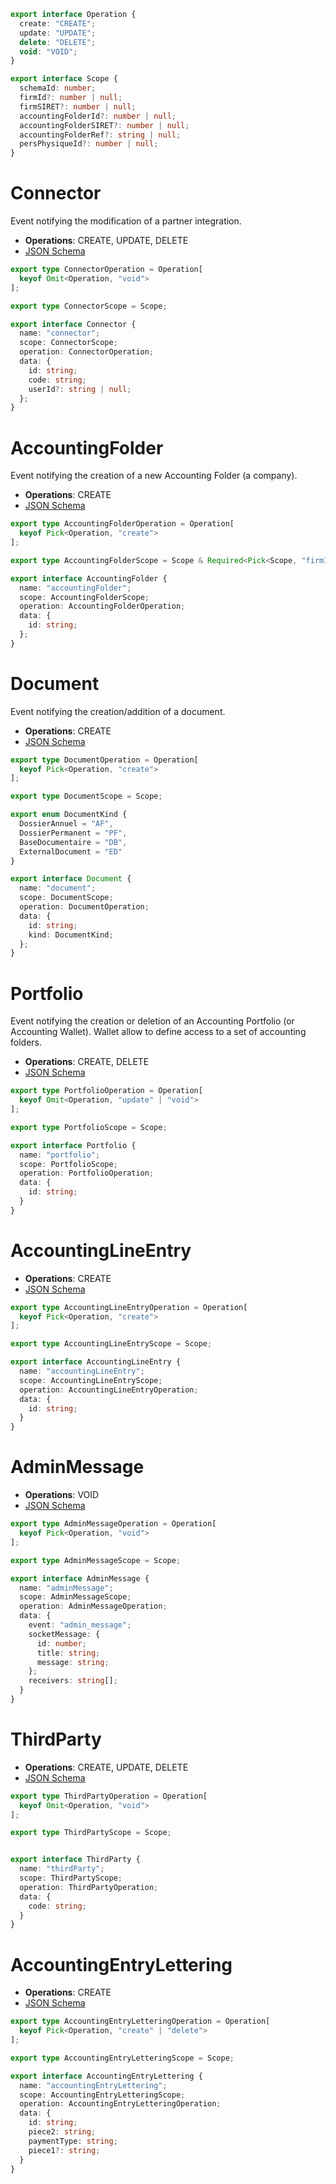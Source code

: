 ```ts
export interface Operation {
  create: "CREATE";
  update: "UPDATE";
  delete: "DELETE";
  void: "VOID";
}

export interface Scope {
  schemaId: number;
  firmId?: number | null;
  firmSIRET?: number | null;
  accountingFolderId?: number | null;
  accountingFolderSIRET?: number | null;
  accountingFolderRef?: string | null;
  persPhysiqueId?: number | null;
}
```

# Connector

Event notifying the modification of a partner integration.

- **Operations**: CREATE, UPDATE, DELETE
- [JSON Schema](./json-schema/events/connector.md)

```ts
export type ConnectorOperation = Operation[
  keyof Omit<Operation, "void">
];

export type ConnectorScope = Scope;

export interface Connector {
  name: "connector";
  scope: ConnectorScope;
  operation: ConnectorOperation;
  data: {
    id: string;
    code: string;
    userId?: string | null;
  };
}
```

# AccountingFolder

Event notifying the creation of a new Accounting Folder (a company). 

- **Operations**: CREATE
- [JSON Schema](./json-schema/events/accountingFolder.md)

```ts
export type AccountingFolderOperation = Operation[
  keyof Pick<Operation, "create">
];

export type AccountingFolderScope = Scope & Required<Pick<Scope, "firmId">>;

export interface AccountingFolder {
  name: "accountingFolder";
  scope: AccountingFolderScope;
  operation: AccountingFolderOperation;
  data: {
    id: string;
  };
}
```

# Document

Event notifying the creation/addition of a document.

- **Operations**: CREATE
- [JSON Schema](./json-schema/events/document.md)

```ts
export type DocumentOperation = Operation[
  keyof Pick<Operation, "create">
];

export type DocumentScope = Scope;

export enum DocumentKind {
  DossierAnnuel = "AF",
  DossierPermanent = "PF",
  BaseDocumentaire = "DB",
  ExternalDocument = "ED"
}

export interface Document {
  name: "document";
  scope: DocumentScope;
  operation: DocumentOperation;
  data: {
    id: string;
    kind: DocumentKind;
  };
}
```

# Portfolio

Event notifying the creation or deletion of an Accounting Portfolio (or Accounting Wallet). Wallet allow to define access to a set of accounting folders.

- **Operations**: CREATE, DELETE
- [JSON Schema](./json-schema/events/portfolio.md)

```ts
export type PortfolioOperation = Operation[
  keyof Omit<Operation, "update" | "void">
];

export type PortfolioScope = Scope;

export interface Portfolio {
  name: "portfolio";
  scope: PortfolioScope;
  operation: PortfolioOperation;
  data: {
    id: string;
  }
}
```

# AccountingLineEntry

- **Operations**: CREATE 
- [JSON Schema](./json-schema/events/accountingLineEntry.md)

```ts
export type AccountingLineEntryOperation = Operation[
  keyof Pick<Operation, "create">
];

export type AccountingLineEntryScope = Scope;

export interface AccountingLineEntry {
  name: "accountingLineEntry";
  scope: AccountingLineEntryScope;
  operation: AccountingLineEntryOperation;
  data: {
    id: string;
  }
}
```

# AdminMessage

- **Operations**: VOID 
- [JSON Schema](./json-schema/events/adminMessage.md)

```ts
export type AdminMessageOperation = Operation[
  keyof Pick<Operation, "void">
];

export type AdminMessageScope = Scope;

export interface AdminMessage {
  name: "adminMessage";
  scope: AdminMessageScope;
  operation: AdminMessageOperation;
  data: {
    event: "admin_message";
    socketMessage: {
      id: number;
      title: string;
      message: string;
    };
    receivers: string[];
  }
}
```

# ThirdParty

- **Operations**: CREATE, UPDATE, DELETE
- [JSON Schema](./json-schema/events/thirdParty.md)

```ts
export type ThirdPartyOperation = Operation[
  keyof Omit<Operation, "void">
];

export type ThirdPartyScope = Scope;


export interface ThirdParty {
  name: "thirdParty";
  scope: ThirdPartyScope;
  operation: ThirdPartyOperation;
  data: {
    code: string;
  }
}
```

# AccountingEntryLettering

- **Operations**: CREATE
- [JSON Schema](./json-schema/events/accountingEntryLettering.md)

```ts
export type AccountingEntryLetteringOperation = Operation[
  keyof Pick<Operation, "create" | "delete">
];

export type AccountingEntryLetteringScope = Scope;

export interface AccountingEntryLettering {
  name: "accountingEntryLettering";
  scope: AccountingEntryLetteringScope;
  operation: AccountingEntryLetteringOperation;
  data: {
    id: string;
    piece2: string;
    paymentType: string;
    piece1?: string;
  }
}
```
